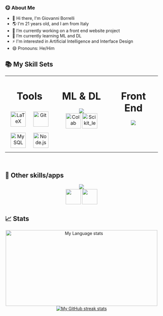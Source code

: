 ### 😋 About Me
<!--
**GiovanniBorrelli/GiovanniBorrelli** is a ✨ _special_ ✨ repository because its `README.md` (this file) appears on your GitHub profile.
-->
- 👋 Hi there, I'm Giovanni Borrelli
- 🌎 I'm 21 years old, and I am from Italy
- 🔭 I’m currently working on a front end website project
- 🌱 I’m currently learning ML and DL
- ⚡ I'm interested in Artificial Intelligence and Interface Design
- 😄 Pronouns: He/Him


## 📚 My Skill Sets  

<table><tr><td valign="top" width="32%">
  
<div align="center"> 
  <h1>Tools</h1>
</div>

<div align="center">  
<a href="https://www.latex-project.org/" target="_blank"><img style="margin: 10px" src="https://profilinator.rishav.dev/skills-assets/latex.png" alt="LaTeX" height="50" /></a>  
<a href="https://github.com/" target="_blank"><img style="margin: 10px" src="https://profilinator.rishav.dev/skills-assets/git-scm-icon.svg" alt="Git" height="50" /></a>  <a href="https://www.mysql.com/" target="_blank"><img style="margin: 10px" src="https://profilinator.rishav.dev/skills-assets/mysql-original-wordmark.svg" alt="MySQL" height="50" /></a>  
<a href="https://nodejs.org/" target="_blank"><img style="margin: 10px" src="https://profilinator.rishav.dev/skills-assets/nodejs-original-wordmark.svg" alt="Node.js" height="50" /></a>  
</div>

</td><td valign="top" width="36%">

<div align="center"> 
  <h1>ML & DL</h1>
</div>  

<div align="center">
  <div align="center"> 
    <img src="https://skillicons.dev/icons?i=py,pytorch" />
  </div>
  <a href="https://colab.research.google.com/?hl=it" target="_blank"><img src="https://upload.wikimedia.org/wikipedia/commons/d/d0/Google_Colaboratory_SVG_Logo.svg" alt="Colab" height="50" /></a>  
  <a href="https://www.python.org/" target="_blank"><img src="https://upload.wikimedia.org/wikipedia/commons/0/05/Scikit_learn_logo_small.svg" alt="Scikit_learn" height="50" /></a>
</div>


</td><td valign="top" width="32%">

<div align="center"> 
  <h1>Front End</h1>
</div>

<div align="center">  
<img src="https://skillicons.dev/icons?i=figma,materialui,bootstrap,nextjs,sass,react&perline=3" />
</div>

</td></tr></table>  

<br/> 

## 🧩 Other skills/apps
<div align="center">  
  <img src="https://skillicons.dev/icons?i=c,cs,css,html,eclipse,idea,js,mongodb,unity,vscode" />
</div>
  <div align="center">  
  <img height=50 src="https://gitlab.com/monopolies/monopolies.net/-/raw/master/logos/atlassian/trello.svg"/>
  <img height=50 src=https://gitlab.com/monopolies/monopolies.net/-/raw/master/logos/salesforce/slack.svg/>
</div>

## 📈 Stats
<div align="center">
    </a>
<a href="https://github.com/qwerty541#gh-dark-mode-only">
    <img
      src="https://github-readme-stats-steel-omega.vercel.app/api/top-langs/?username=GiovanniBorrelli&size_weight=0.5&count_weight=0.5&layout=compact&icon_color=2d77dc&title_color=2d77dc&text_color=ffffff&bg_color=0d1117&hide_border=true&langs_count=10#gh-dark-mode-only"
      alt="My Language stats"
      height="250"
      width="500"
    />
  </a>
  </div>
  <div align="center">
  <a href="https://github.com/qwerty541#gh-dark-mode-only">
    <img
       src="https://streak-stats.demolab.com/?user=GiovanniBorrelli&background=0d1117&currStreakNum=ffffff&sideNums=ffffff&currStreakLabel=ffffff&sideLabels=ffffff&dates=ffffff&fire=2d77dc&ring=2d77dc&locale=en&type=svg&hide_border=true"
       alt="My GitHub streak stats"
     />
</div>
